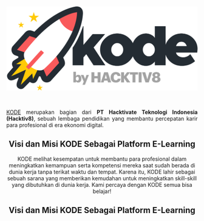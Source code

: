 <br />

<p align="center">
  <a href='https://www.kode.id/'><img src="README/kodebyHACKTIV8.png"></a>
</p>

<br />

<p align="justify">
  <a href="https://www.kode.id/">KODE</a> merupakan bagian dari <strong>PT Hacktivate Teknologi Indonesia (Hacktiv8)</strong>, sebuah lembaga pendidikan yang membantu percepatan karir para profesional di era ekonomi digital.
</p>

<h2 align="center">Visi dan Misi KODE
Sebagai Platform E-Learning</h2>

<p align="center">
  KODE melihat kesempatan untuk membantu para profesional dalam meningkatkan kemampuan serta kompetensi mereka saat sudah berada di dunia kerja tanpa terikat waktu dan tempat. Karena itu, KODE lahir sebagai sebuah sarana yang memberikan kemudahan untuk meningkatkan skill-skill yang dibutuhkan di dunia kerja. Kami percaya dengan KODE semua bisa belajar!
</p>

<h2 align="center"><h2 align="center">Visi dan Misi KODE
Sebagai Platform E-Learning</h2></h2>
